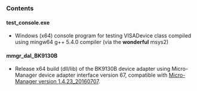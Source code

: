 ### Contents
#### test_console.exe
* Windows (x64) console program for testing VISADevice class compiled using mingw64 g++ 5.4.0 compiler (via the **wonderful** msys2)

#### mmgr_dal_BK9130B
* Release x64 build (dll/lib) of the BK9130B device adapter using Micro-Manager device adapter interface version 67, compatible with [Micro-Manager version 1.4.23_20160707](http://valelab.ucsf.edu/~MM/nightlyBuilds/1.4/Windows/MMSetup_64bit_1.4.23_20160707.exe).
